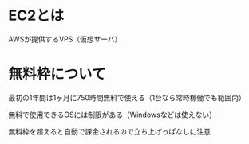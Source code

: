 # EC2とは

AWSが提供するVPS（仮想サーバ）

# 無料枠について

最初の1年間は1ヶ月に750時間無料で使える（1台なら常時稼働でも範囲内）

無料で使用できるOSには制限がある（Windowsなどは使えない）

無料枠を超えると自動で課金されるので立ち上げっぱなしに注意
